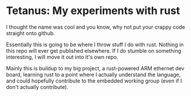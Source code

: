 # Tetanus: My experiments with rust #

I thought the name was cool and you know, why not put your
crappy code straight onto github.

Essentially this is going to be where I throw stuff I do with rust.
Nothing in this repo will ever get published elsewhere.
If I do stumble on something interesting, I will move it out
into it's own repo.

Mainly this is buildup to my big project, a rust-powered ARM ethernet dev board,
learning rust to a point where I actually understand the language,
and could hopefully contribute to the embedded working group
(even if I don't actually contribute).

